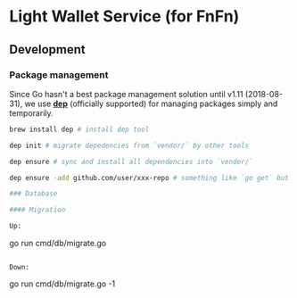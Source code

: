 Light Wallet Service (for FnFn)
==========

Development
----------

### Package management

Since Go hasn't a best package management solution until v1.11 (2018-08-31), we use [**dep**](https://golang.github.io/dep) (officially supported) for managing packages simply and temporarily.

~~~bash
brew install dep # install dep tool

dep init # migrate depedencies from `vendor/` by other tools

dep ensure # sync and install all dependencies into `vender/`

dep ensure -add github.com/user/xxx-repo # something like `go get` but fetch package into `vendor/` and update Gopkg.toml/Gopkg.lock file

### Database

#### Migration

Up:

~~~
go run cmd/db/migrate.go
~~~

Down:

~~~
go run cmd/db/migrate.go -1
~~~
